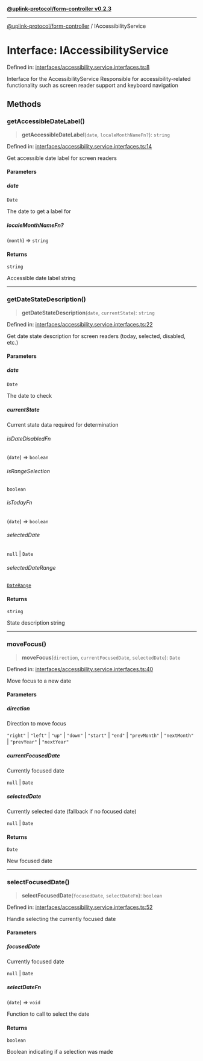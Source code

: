 [**@uplink-protocol/form-controller v0.2.3**](../README.md)

***

[@uplink-protocol/form-controller](../globals.md) / IAccessibilityService

# Interface: IAccessibilityService

Defined in: [interfaces/accessibility.service.interfaces.ts:8](https://github.com/jmkcoder/uplink-protocol-calendar/blob/b9b5d949a141a189c8cea12210e36bb76f18ad06/src/interfaces/accessibility.service.interfaces.ts#L8)

Interface for the AccessibilityService
Responsible for accessibility-related functionality such as screen reader support
and keyboard navigation

## Methods

### getAccessibleDateLabel()

> **getAccessibleDateLabel**(`date`, `localeMonthNameFn?`): `string`

Defined in: [interfaces/accessibility.service.interfaces.ts:14](https://github.com/jmkcoder/uplink-protocol-calendar/blob/b9b5d949a141a189c8cea12210e36bb76f18ad06/src/interfaces/accessibility.service.interfaces.ts#L14)

Get accessible date label for screen readers

#### Parameters

##### date

`Date`

The date to get a label for

##### localeMonthNameFn?

(`month`) => `string`

#### Returns

`string`

Accessible date label string

***

### getDateStateDescription()

> **getDateStateDescription**(`date`, `currentState`): `string`

Defined in: [interfaces/accessibility.service.interfaces.ts:22](https://github.com/jmkcoder/uplink-protocol-calendar/blob/b9b5d949a141a189c8cea12210e36bb76f18ad06/src/interfaces/accessibility.service.interfaces.ts#L22)

Get date state description for screen readers (today, selected, disabled, etc.)

#### Parameters

##### date

`Date`

The date to check

##### currentState

Current state data required for determination

###### isDateDisabledFn

(`date`) => `boolean`

###### isRangeSelection

`boolean`

###### isTodayFn

(`date`) => `boolean`

###### selectedDate

`null` \| `Date`

###### selectedDateRange

[`DateRange`](DateRange.md)

#### Returns

`string`

State description string

***

### moveFocus()

> **moveFocus**(`direction`, `currentFocusedDate`, `selectedDate`): `Date`

Defined in: [interfaces/accessibility.service.interfaces.ts:40](https://github.com/jmkcoder/uplink-protocol-calendar/blob/b9b5d949a141a189c8cea12210e36bb76f18ad06/src/interfaces/accessibility.service.interfaces.ts#L40)

Move focus to a new date

#### Parameters

##### direction

Direction to move focus

`"right"` | `"left"` | `"up"` | `"down"` | `"start"` | `"end"` | `"prevMonth"` | `"nextMonth"` | `"prevYear"` | `"nextYear"`

##### currentFocusedDate

Currently focused date

`null` | `Date`

##### selectedDate

Currently selected date (fallback if no focused date)

`null` | `Date`

#### Returns

`Date`

New focused date

***

### selectFocusedDate()

> **selectFocusedDate**(`focusedDate`, `selectDateFn`): `boolean`

Defined in: [interfaces/accessibility.service.interfaces.ts:52](https://github.com/jmkcoder/uplink-protocol-calendar/blob/b9b5d949a141a189c8cea12210e36bb76f18ad06/src/interfaces/accessibility.service.interfaces.ts#L52)

Handle selecting the currently focused date

#### Parameters

##### focusedDate

Currently focused date

`null` | `Date`

##### selectDateFn

(`date`) => `void`

Function to call to select the date

#### Returns

`boolean`

Boolean indicating if a selection was made
